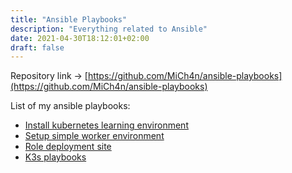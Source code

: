 ```yaml
---
title: "Ansible Playbooks"
description: "Everything related to Ansible"
date: 2021-04-30T18:12:01+02:00
draft: false
---
```

Repository link → [https://github.com/MiCh4n/ansible-playbooks](https://github.com/MiCh4n/ansible-playbooks)

List of my ansible playbooks:
- [Install kubernetes learning environment](https://github.com/MiCh4n/ansible-playbooks/blob/main/k8s1.yml)
- [Setup simple worker environment](https://github.com/MiCh4n/ansible-playbooks/blob/main/worker.yml)
- [Role deployment site](https://github.com/MiCh4n/ansible-playbooks/tree/main/site-role)
- [K3s playbooks](https://github.com/MiCh4n/ansible-playbooks/tree/main/k3s-ansible-playbooks)
